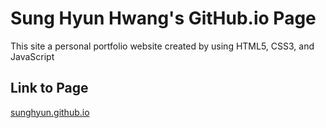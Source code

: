 # Sung Hyun Hwang's GitHub.io Page

This site a personal portfolio website created by using HTML5, CSS3, and JavaScript

## Link to Page

[sunghyun.github.io](https://sunghyun.guthub.io)